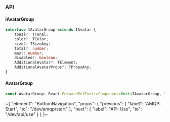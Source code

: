 

### API

#### IAvatarGroup

```ts
interface IAvatarGroup extends IAvatar {
    tonal?: TTonal;
    color?: TColor;
    size?: TSizeAny;
    total?: number;
    max?: number;
    disabled?: boolean;
    AdditionalAvatar?: TElement;
    AdditionalAvatarProps?: TPropsAny;
}
```

#### AvatarGroup

```ts
const AvatarGroup: React.ForwardRefExoticComponent<Omit<IAvatarGroup, "ref"> & React.RefAttributes<unknown>>;
```

~{
  "element": "BottomNavigation",
  "props": {
    "previous": {
      "label": "AMQP: Start",
      "to": "/dev/amqp/start"
    },
    "next": {
      "label": "API: Use",
      "to": "/dev/api/use"
    }
  }
}~
